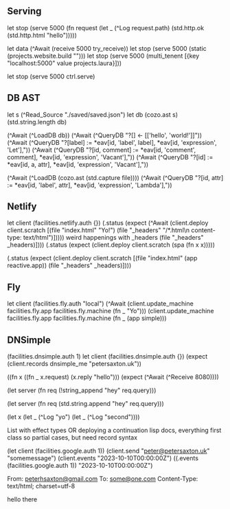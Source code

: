 ## Serving
let stop (serve 5000 (fn request (let _ (^Log request.path) (std.http.ok (std.http.html "hello")))))

let data (^Await (receive 5000 try_receive))
let stop (serve 5000 (static (projects.website.build "")))
let stop (serve 5000 (multi_tenent [{key "localhost:5000" value projects.laura}]))


let stop (serve 5000 ctrl.serve)

## DB AST

let s (^Read_Source "./saved/saved.json")
let db (cozo.ast s)
(std.string.length db)  

(^Await (^LoadDB db))
(^Await (^QueryDB "?[] <- [['hello', 'world!']]"))
(^Await (^QueryDB "?[label] := *eav[id, 'label', label], *eav[id, 'expression', 'Let'],"))
(^Await (^QueryDB "?[id, comment] := *eav[id, 'comment', comment], *eav[id, 'expression', 'Vacant'],"))
(^Await (^QueryDB "?[id] := *eav[id, a, attr], *eav[id, 'expression', 'Vacant'],"))

(^Await (^LoadDB (cozo.ast (std.capture file))))
(^Await (^QueryDB "?[id, attr] := *eav[id, 'label', attr], *eav[id, 'expression', 'Lambda'],"))


## Netlify
let client (facilities.netlify.auth {})
(.status (expect (^Await (client.deploy client.scratch [(file "index.html" "Yo!") (file "_headers" "/*.html\n  content-type: text/html")]))))
weird happenings with _headers
(file "_headers" _headers)])))
(.status (expect (client.deploy client.scratch (spa (fn x x)))))

(.status (expect (client.deploy client.scratch [(file "index.html" (app reactive.app)) (file "_headers" _headers)])))

## Fly
let client (facilities.fly.auth "local")
(^Await (client.update_machine facilities.fly.app facilities.fly.machine (fn _ "Yo")))
(client.update_machine facilities.fly.app facilities.fly.machine (fn _ (app simple)))

## DNSimple 
(facilities.dnsimple.auth 1)
let client (facilities.dnsimple.auth {})
(expect (client.records dnsimple_me "petersaxton.uk"))


((fn x ((fn _ x.request) (x.reply "hello"))) (expect (^Await (^Receive 8080))))

(let server (fn req (!string_append "hey" req.query)))

(let server (fn req (std.string.append "hey" req.query)))

(let x (let _ (^Log "yo") (let _ (^Log "second"))))

List with effect types
OR
deploying a continuation
lisp docs, everything first class so partial cases, but need record syntax


(let client (facilities.google.auth 1))
(client.send "peter@petersaxton.uk" "somemessage")
(client.events "2023-10-10T00:00:00Z")
((.events (facilities.google.auth 1)) "2023-10-10T00:00:00Z") 


From: peterhsaxton@gmail.com
To: some@one.com
Content-Type: text/html; charset=utf-8

hello there

